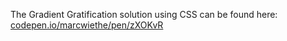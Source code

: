 The Gradient Gratification solution using CSS can be found here: [codepen.io/marcwiethe/pen/zXOKvR](https://codepen.io/marcwiethe/pen/zXOKvR)

